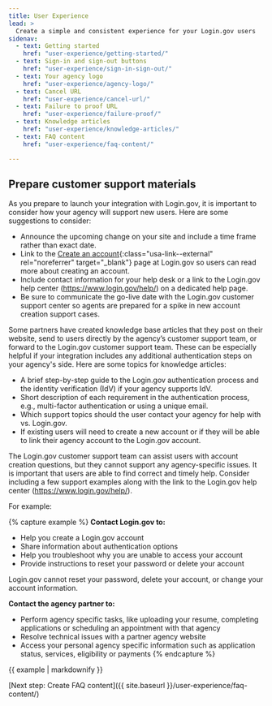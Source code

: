 ```yaml
---
title: User Experience
lead: >
  Create a simple and consistent experience for your Login.gov users
sidenav:
  - text: Getting started
    href: "user-experience/getting-started/"
  - text: Sign-in and sign-out buttons
    href: "user-experience/sign-in-sign-out/"
  - text: Your agency logo
    href: "user-experience/agency-logo/"
  - text: Cancel URL
    href: "user-experience/cancel-url/"
  - text: Failure to proof URL
    href: "user-experience/failure-proof/"
  - text: Knowledge articles
    href: "user-experience/knowledge-articles/"
  - text: FAQ content
    href: "user-experience/faq-content/"

---
```


## Prepare customer support materials

As you prepare to launch your integration with Login.gov, it is important to consider how your agency will support new users. Here are some suggestions to consider:

- Announce the upcoming change on your site and include a time frame rather than exact date.
- Link to the [Create an account](https://www.login.gov/create-an-account/){:class="usa-link--external" rel="noreferrer" target="_blank"} page at Login.gov so users can read more about creating an account.
- Include contact information for your help desk or a link to the Login.gov help center (<https://www.login.gov/help/>) on a dedicated help page.
- Be sure to communicate the go-live date with the Login.gov customer support center so agents are prepared for a spike in new account creation support cases.

Some partners have created knowledge base articles that they post on their website, send to users directly by the agency’s customer support team, or forward to the Login.gov customer support team. These can be especially helpful if your integration includes any additional authentication steps on your agency's side. Here are some topics for knowledge articles:

- A brief step-by-step guide to the Login.gov authentication process and the identity verification (IdV) if your agency supports IdV.
- Short description of each requirement in the authentication process, e.g., multi-factor authentication or using a unique email.
- Which support topics should the user contact your agency for help with vs. Login.gov.
- If existing users will need to create a new account or if they will be able to link their agency account to the Login.gov account.

The Login.gov customer support team can assist users with account creation questions, but they cannot support any agency-specific issues. It is important that users are able to find correct and timely help. Consider including a few support examples along with the link to the Login.gov help center (https://www.login.gov/help/).

For example:

{% capture example %}
**Contact Login.gov to:**
- Help you create a Login.gov account
- Share information about authentication options
- Help you troubleshoot why you are unable to access your account
- Provide instructions to reset your password or delete your account

Login.gov cannot reset your password, delete your account, or change your account information.

**Contact the agency partner to:**
- Perform agency specific tasks, like uploading your resume, completing applications or scheduling an appointment with that agency
- Resolve technical issues with a partner agency website
- Access your personal agency specific information such as application status, services, eligibility or payments
{% endcapture %}

<div class="usa-prose margin-left-3">
 {{ example | markdownify }}
</div>

[Next step: Create FAQ content]({{ site.baseurl }}/user-experience/faq-content/)
